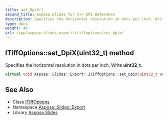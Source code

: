 ```yaml
---
title: set_DpiX()
second_title: Aspose.Slides for C++ API Reference
description: Specifies the horizontal resolution in dots per inch. Write uint32_t.
type: docs
weight: 40
url: /cpp/aspose.slides.export/itiffoptions/set_dpix/
---
```

## ITiffOptions::set_DpiX(uint32_t) method


Specifies the horizontal resolution in dots per inch. Write **uint32_t**.

```cpp
virtual void Aspose::Slides::Export::ITiffOptions::set_DpiX(uint32_t value)=0
```

## See Also

* Class [ITiffOptions](./)
* Namespace [Aspose::Slides::Export](../)
* Library [Aspose.Slides](../../)